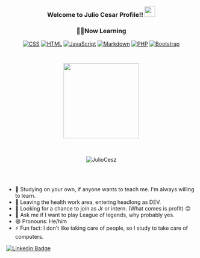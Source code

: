 <h3 align="center">
   Welcome to Julio Cesar Profile!!
  <img src="https://media.giphy.com/media/hvRJCLFzcasrR4ia7z/giphy.gif" width="28">
</h3>


<h3 align="center"> 👨‍💻Now Learning </h3>

<!-- Some badges are from https://github.com/Ileriayo/markdown-badges -->

<p align="center">
    <a href="https://www.w3.org/Style/CSS/Overview.en.html"><img alt="CSS" src="https://img.shields.io/badge/CSS-1572B6.svg?logo=css3&logoColor=white"></a>
    <a href="https://dev.w3.org/html5/html-author/"><img alt="HTML" src="https://img.shields.io/badge/HTML-E34F26.svg?logo=html5&logoColor=white"></a>
    <a href="https://www.javascript.com/"><img alt="JavaScript" src="https://img.shields.io/badge/JavaScript-F7DF1E.svg?logo=javascript&logoColor=black"></a>
    <a href="https://www.markdownguide.org/"><img alt="Markdown" src="https://img.shields.io/badge/Markdown-000000.svg?logo=markdown&logoColor=white"></a>
    <a href="https://www.php.net/"><img alt="PHP" src="https://img.shields.io/badge/PHP-777BB4.svg?logo=php&logoColor=white"></a>
   <a href="https://getbootstrap.com/"><img alt="Bootstrap" src="https://img.shields.io/badge/Bootstrap-7952B3.svg?logo=bootstrap&logoColor=white"></a>
    
</p>







<h3 align="center">
  <br> <img src="https://i.pinimg.com/originals/6c/c7/21/6cc721c57ee9e9f7efaa1bd13a526122.gif" width="200"> </br>
</h3>




<br>
   <p align="center"> <img src="https://komarev.com/ghpvc/?username=wueslle&label=Profile%20views&style=flat&theme=react" alt="JulioCesz" /> </p>
  <br>
<br/>



- 📖 Studying on your own, if anyone wants to teach me. I'm always willing to learn.
- 🔭 Leaving the health work area, entering headlong as DEV.
- 🤔 Looking for a chance to join as Jr or intern. (What comes is profit) 😊
- 💬 Ask me if I want to play League of legends, why probably yes.
- 😄 Pronouns: He/him
- ⚡ Fun fact: I don't like taking care of people, so I study to take care of computers.


[![Linkedin Badge](https://img.shields.io/badge/-LinkedIn-blue?style=flat-square&logo=Linkedin&logoColor=white&link=https://www.linkedin.com/in/charlesreisribeiro/)](https://https://www.linkedin.com/in/julio-césar-dos-santos-junior-9b6940151/)



